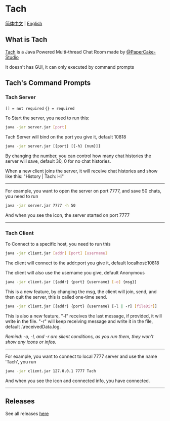 # Tach

[简体中文](https://github.com/BlueStarrySky1/Tach/blob/main/README_zh.md) | [English](https://github.com/BlueStarrySky1/Tach/blob/main/README.md)

## What is Tach
[Tach](https://github.com/BlueStarrySky1/Tach) is a Java Powered Multi-thread Chat Room made by [@PaperCake-Studio](https://github.com/PaperCake-Studio)

It doesn't has GUI, it can only executed by command prompts

## Tach's Command Prompts
### Tach Server
`[] = not required`
`{} = required`

To Start the server, you need to run this:

```bash
java -jar server.jar [port]
```

Tach Server will bind on the port you give it, default 10818

```bash
java -jar server.jar [{port} [{-h} {num}]]
```

By changing the number, you can control how many chat histories the server will save, default 30, 0 for no chat histories.

When a new client joins the server, it will receive chat histories and show like this: "History | Tach: Hi"

___

For example, you want to open the server on port 7777, and save 50 chats, you need to run

```bash
java -jar server.jar 7777 -h 50
```

And when you see the icon, the server started on port 7777

___

### Tach Client
To Connect to a specific host, you need to run this

```bash
java -jar client.jar [addr] [port] [username]
```

The client will connect to the addr:port you give it, default localhost:10818

The client will also use the username you give, default Anonymous

```bash
java -jar client.jar [{addr} {port} {username} [-o] {msg}]
```

This is a new feature, by changing the msg, the client will join, send, and then quit the server, this is called one-time send.

```bash
java -jar client.jar [{addr} {port} {username} [-l | -r] [fileDir]]
```

This is also a new feature, "-l" receives the last message, if provided, it will write in the file. "-r" will keep receiving message and write it in the file, default .\receivedData.log.

*Remind: -o, -l, and -r are silent conditions, as you run them, they won't show any icons or infos.*

___

For example, you want to connect to local 7777 server and use the name 'Tach', you run

```bash
java -jar client.jar 127.0.0.1 7777 Tach
```

And when you see the icon and connected info, you have connected.

___

## Releases
See all releases [here](https://github.com/BlueStarrySky1/Tach/releases)
